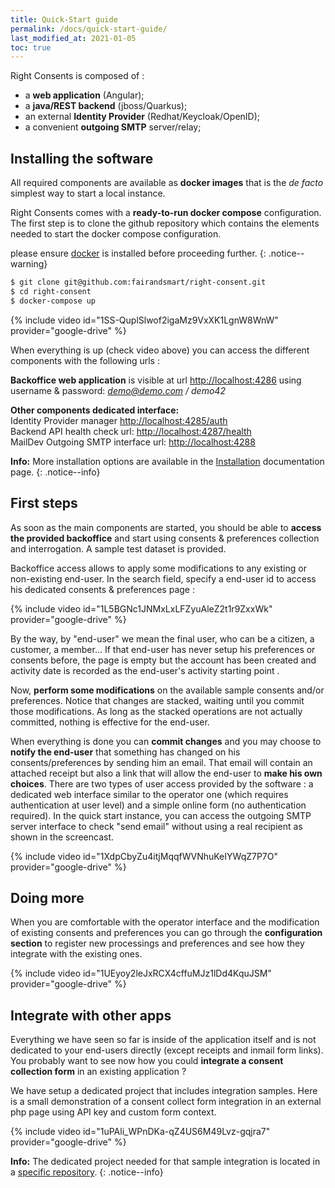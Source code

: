 ```yaml
---
title: Quick-Start guide
permalink: /docs/quick-start-guide/
last_modified_at: 2021-01-05
toc: true
---
```


Right Consents is composed of :  
* a **web application** (Angular);  
* a **java/REST backend** (jboss/Quarkus);  
* an external **Identity Provider** (Redhat/Keycloak/OpenID);  
* a convenient **outgoing SMTP** server/relay;

## Installing the software

All required components are available as **docker images** that is the *de facto* simplest way to start a local instance. 

Right Consents comes with a **ready-to-run docker compose** configuration.
The first step is to clone the github repository which contains the elements needed to start the docker compose configuration.

<i class="fa fa-exclamation-triangle"></i> please ensure [docker](https://docs.docker.com/get-docker/) is installed before proceeding further.
{: .notice--warning}

```bash
$ git clone git@github.com:fairandsmart/right-consent.git
$ cd right-consent
$ docker-compose up
```

{% include video id="1SS-QuplSlwof2igaMz9VxXK1LgnW8WnW" provider="google-drive" %}

When everything is up (check video above) you can access the different components with the following urls : 

**Backoffice web application** is visible at url [http://localhost:4286](http://localhost:4286) using username & password: *demo@demo.com / demo42*

<b>Other components dedicated interface:</b>  
<i class="fa fa-users"></i> Identity Provider manager [http://localhost:4285/auth](http://localhost:4285/auth)  
<i class="fa fa-desktop"></i> Backend API health check url: [http://localhost:4287/health](http://localhost:4287/health)  
<i class="fa fa-inbox"></i> MailDev Outgoing SMTP interface url: [http://localhost:4288](http://localhost:4288)  


<i class="fa fa-info-circle"></i> <b>Info:</b> More installation options are available in the [Installation](/docs/installation/) documentation page.
{: .notice--info}

## First steps

As soon as the main components are started, you should be able to **access the provided backoffice** and start using consents & preferences collection and interrogation. A sample test dataset is provided.

Backoffice access allows to apply some modifications to any existing or non-existing end-user. In the search field, specify a end-user id to access his dedicated consents & preferences page :

{% include video id="1L5BGNc1JNMxLxLFZyuAleZ2t1r9ZxxWk" provider="google-drive" %}

By the way, by "end-user" we mean the final user, who can be a citizen, a customer, a member...
If that end-user has never setup his preferences or consents before, the page is empty but the account has been created and activity date is recorded as the end-user's activity starting point .

Now, **perform some modifications** on the available sample consents and/or preferences. Notice that changes are stacked, waiting until you commit those modifications. As long as the stacked operations are not actually committed, nothing is effective for the end-user. 

When everything is done you can **commit changes** and you may choose to **notify the end-user** that something has changed on his consents/preferences by sending him an email. That email will contain an attached receipt but also a link that will allow the end-user to **make his own choices**. There are two types of user access provided by the software : a dedicated web interface similar to the operator one (which requires authentication at user level) and a simple online form (no authentication required). In the quick start instance, you can access the outgoing SMTP server interface to check "send email" without using a real recipient as shown in the screencast.

{% include video id="1XdpCbyZu4itjMqqfWVNhuKeIYWqZ7P7O" provider="google-drive" %}

## Doing more

When you are comfortable with the operator interface and the modification of existing consents and preferences you can go through the **configuration section** to register new processings and preferences and see how they integrate with the existing ones.

{% include video id="1UEyoy2leJxRCX4cffuMJz1lDd4KquJSM" provider="google-drive" %}

## Integrate with other apps

Everything we have seen so far is inside of the application itself and is not dedicated to your end-users directly (except receipts and inmail form links). You probably want to see now how you could **integrate a consent collection form** in an existing application ?

We have setup a dedicated project that includes integration samples. Here is a small demonstration of a consent collect form integration in an external php page using API key and custom form context.

{% include video id="1uPAli_WPnDKa-qZ4US6M49Lvz-gqjra7" provider="google-drive" %}

<i class="fa fa-info-circle"></i> <b>Info:</b> The dedicated project needed for that sample integration is located in a [specific repository](https://github.com/fairandsmart/consent-manager-samples).
{: .notice--info}


